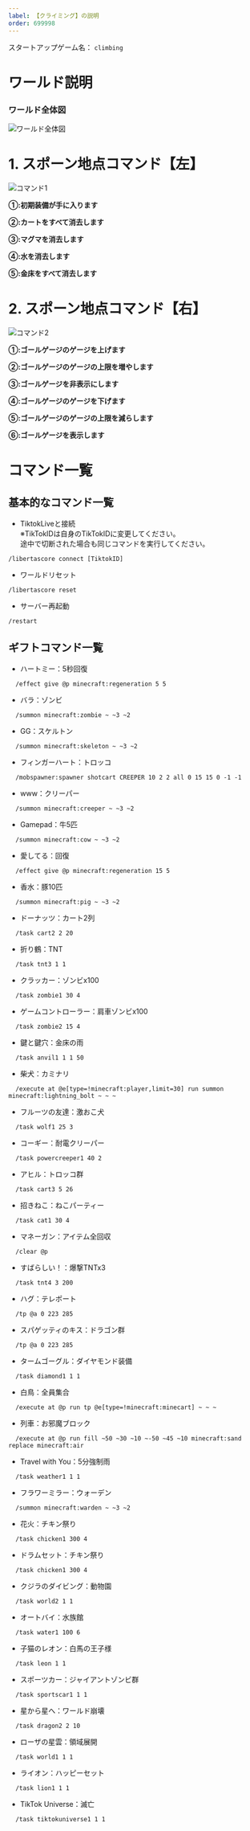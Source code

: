 ```yaml
---
label: 【クライミング】の説明
order: 699998
---
```

スタートアップゲーム名：
```climbing```

# ワールド説明
### ワールド全体図
![ワールド全体図](/image/c1.png)

# 1. スポーン地点コマンド【左】
![コマンド1](/image/c100.png)

**①:初期装備が手に入ります**

**②:カートをすべて消去します**

**③:マグマを消去します**

**④:水を消去します**

**⑤:金床をすべて消去します**

# 2. スポーン地点コマンド【右】
![コマンド2](/image/c101.png)

**①:ゴールゲージのゲージを上げます**

**②:ゴールゲージのゲージの上限を増やします**

**③:ゴールゲージを非表示にします**

**④:ゴールゲージのゲージを下げます**

**⑤:ゴールゲージのゲージの上限を減らします**

**⑥:ゴールゲージを表示します**

   
# コマンド一覧

## 基本的なコマンド一覧

- TiktokLiveと接続   
※TikTokIDは自身のTikTokIDに変更してください。  
途中で切断された場合も同じコマンドを実行してください。
```
/libertascore connect [TiktokID]
```

- ワールドリセット
```
/libertascore reset
```

- サーバー再起動
```
/restart
```

## ギフトコマンド一覧  
- ハートミー：5秒回復
```
  /effect give @p minecraft:regeneration 5 5
```

- バラ：ゾンビ
```
  /summon minecraft:zombie ~ ~3 ~2
```

- GG：スケルトン
```
  /summon minecraft:skeleton ~ ~3 ~2
```

- フィンガーハート：トロッコ
```
  /mobspawner:spawner shotcart CREEPER 10 2 2 all 0 15 15 0 -1 -1
```

- www：クリーパー
```
  /summon minecraft:creeper ~ ~3 ~2
```

- Gamepad：牛5匹
```
  /summon minecraft:cow ~ ~3 ~2
```

- 愛してる：回復
```
  /effect give @p minecraft:regeneration 15 5
```

- 香水：豚10匹
```
  /summon minecraft:pig ~ ~3 ~2
```

- ドーナッツ：カート2列
```
  /task cart2 2 20
```

- 折り鶴：TNT
```
  /task tnt3 1 1
```

- クラッカー：ゾンビx100
```
  /task zombie1 30 4
```

- ゲームコントローラー：肩車ゾンビx100
```
  /task zombie2 15 4
```

- 鍵と鍵穴：金床の雨
```
  /task anvil1 1 1 50
```

- 柴犬：カミナリ
```
  /execute at @e[type=!minecraft:player,limit=30] run summon minecraft:lightning_bolt ~ ~ ~
```

- フルーツの友達：激おこ犬
```
  /task wolf1 25 3
```

- コーギー：耐電クリーパー
```
  /task powercreeper1 40 2
```

- アヒル：トロッコ群
```
  /task cart3 5 26
```

- 招きねこ：ねこパーティー
```
  /task cat1 30 4
```

- マネーガン：アイテム全回収
```
  /clear @p
```

- すばらしい！：爆撃TNTx3
```
  /task tnt4 3 200
```

- ハグ：テレポート
```
  /tp @a 0 223 285
```

- スパゲッティのキス：ドラゴン群
```
  /tp @a 0 223 285
```

- タームゴーグル：ダイヤモンド装備
```
  /task diamond1 1 1
```

- 白鳥：全員集合
```
  /execute at @p run tp @e[type=!minecraft:minecart] ~ ~ ~
```

- 列車：お邪魔ブロック
```
  /execute at @p run fill ~50 ~30 ~10 ~-50 ~45 ~10 minecraft:sand replace minecraft:air
```

- Travel with You：5分強制雨
```
  /task weather1 1 1
```

- フラワーミラー：ウォーデン
```
  /summon minecraft:warden ~ ~3 ~2
```

- 花火：チキン祭り
```
  /task chicken1 300 4
```

- ドラムセット：チキン祭り
```
  /task chicken1 300 4
```

- クジラのダイビング：動物園
```
  /task world2 1 1
```

- オートバイ：水族館
```
  /task water1 100 6
```

- 子猫のレオン：白馬の王子様
```
  /task leon 1 1
```

- スポーツカー：ジャイアントゾンビ群
```
  /task sportscar1 1 1
```

- 星から星へ：ワールド崩壊
```
  /task dragon2 2 10
```

- ローザの星雲：領域展開
```
  /task world1 1 1
```

- ライオン：ハッピーセット
```
  /task lion1 1 1
```

- TikTok Universe：滅亡
```
  /task tiktokuniverse1 1 1
```
